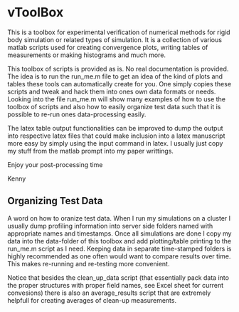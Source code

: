 # vToolBox
This is a toolbox for experimental verification of numerical methods for rigid body simulation or related types of simulation. It is a collection of various matlab scripts used for creating convergence plots, writing tables of measurements or making histograms and much more.

This toolbox of scripts is provided as is. No real documentation is provided. The idea is to run the run_me.m file to get an idea of the kind of plots and tables these tools can automatically create for you. One simply copies these scripts and tweak and hack them into ones own data formats or needs. Looking into the file run_me.m will show many examples of how to use the toolbox of scripts and also how to easily organize test data such that it is possible to re-run ones data-processing easily.

The latex table output functionalities can be improved to dump the output into respective latex files that could make inclusion into a latex manuscript more easy by simply using the input command in latex. I usually just copy my stuff from the matlab prompt into my paper writtings.

Enjoy your post-processing time

Kenny

## Organizing Test Data

A word on how to oranize test data. When I run my simulations on a cluster I usually dump profiling information into server side folders named with appropriate names and timestamps. Once all simulations are done I copy my data into the data-folder of this toolbox and add plotting/table printing to the run_me.m script as I need. Keeping data in separate time-stamped folders is highly recommended as one often would want to compare results over time. This makes re-running and re-testing more convenient.

Notice that besides the clean_up_data script (that essentially pack data into the proper structures with proper field names, see Excel sheet for current convesions) there is also an average_results script that are extremely helpfull for creating averages of clean-up measurements.  

